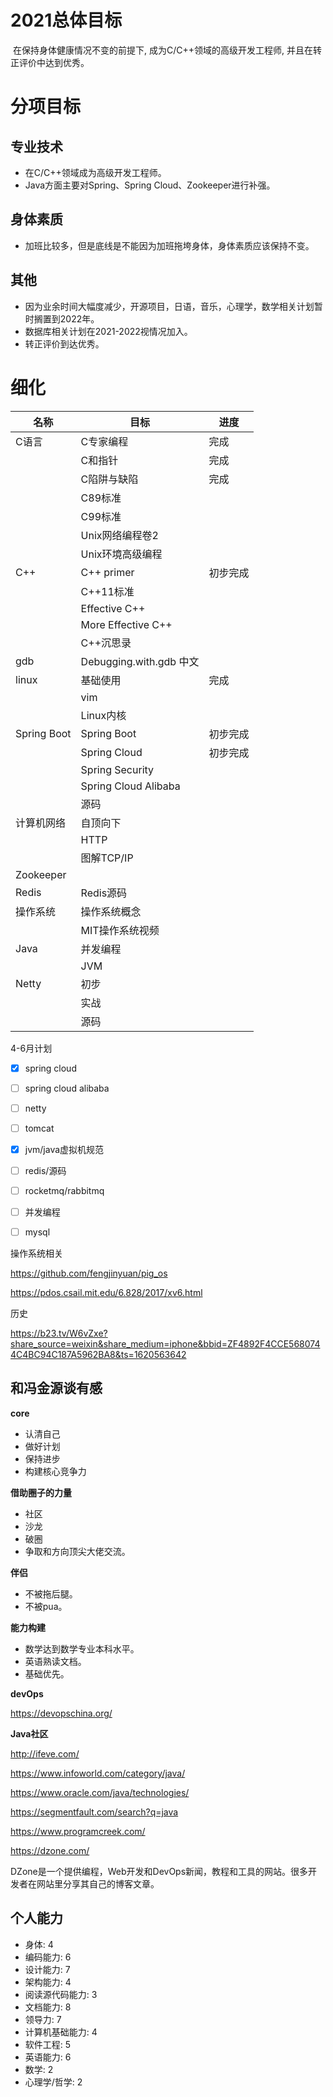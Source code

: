 # 2021总体目标

​	在保持身体健康情况不变的前提下, 成为C/C++领域的高级开发工程师, 并且在转正评价中达到优秀。

# 分项目标

## 专业技术

* 在C/C++领域成为高级开发工程师。
* Java方面主要对Spring、Spring Cloud、Zookeeper进行补强。

## 身体素质

* 加班比较多，但是底线是不能因为加班拖垮身体，身体素质应该保持不变。

## 其他

* 因为业余时间大幅度减少，开源项目，日语，音乐，心理学，数学相关计划暂时搁置到2022年。
* 数据库相关计划在2021-2022视情况加入。
* 转正评价到达优秀。

# 细化

| 名称        | 目标                    | 进度     |
| ----------- | ----------------------- | -------- |
| C语言       | C专家编程               | 完成     |
|             | C和指针                 | 完成     |
|             | C陷阱与缺陷             | 完成     |
|             | C89标准                 |          |
|             | C99标准                 |          |
|             | Unix网络编程卷2         |          |
|             | Unix环境高级编程        |          |
| C++         | C++ primer              | 初步完成 |
|             | C++11标准               |          |
|             | Effective C++           |          |
|             | More Effective C++      |          |
|             | C++沉思录               |          |
| gdb         | Debugging.with.gdb 中文 |          |
| linux       | 基础使用                | 完成     |
|             | vim                     |          |
|             | Linux内核               |          |
| Spring Boot | Spring Boot             | 初步完成 |
|             | Spring Cloud            | 初步完成 |
|             | Spring Security         |          |
|             | Spring Cloud Alibaba    |          |
|             | 源码                    |          |
| 计算机网络  | 自顶向下                |          |
|             | HTTP                    |          |
|             | 图解TCP/IP              |          |
| Zookeeper   |                         |          |
| Redis       | Redis源码               |          |
| 操作系统    | 操作系统概念            |          |
|             | MIT操作系统视频         |          |
| Java        | 并发编程                |          |
|             | JVM                     |          |
| Netty       | 初步                    |          |
|             | 实战                    |          |
|             | 源码                    |          |

4-6月计划

- [x] spring cloud
- [ ] spring cloud alibaba
- [ ] netty
- [ ] tomcat
- [x] jvm/java虚拟机规范
- [ ] redis/源码
- [ ] rocketmq/rabbitmq
- [ ] 并发编程
- [ ] mysql



操作系统相关

https://github.com/fengjinyuan/pig_os

https://pdos.csail.mit.edu/6.828/2017/xv6.html

历史

https://b23.tv/W6vZxe?share_source=weixin&share_medium=iphone&bbid=ZF4892F4CCE5680744C4BC94C187A5962BA8&ts=1620563642

## **和冯金源谈有感**

**core**

* 认清自己
* 做好计划
* 保持进步
* 构建核心竞争力

**借助圈子的力量**

* 社区
* 沙龙
* 破圈
* 争取和方向顶尖大佬交流。

**伴侣**

* 不被拖后腿。
* 不被pua。

**能力构建**

* 数学达到数学专业本科水平。
* 英语熟读文档。
* 基础优先。

**devOps**

https://devopschina.org/

**Java社区**

http://ifeve.com/

https://www.infoworld.com/category/java/

https://www.oracle.com/java/technologies/

https://segmentfault.com/search?q=java

https://www.programcreek.com/



https://dzone.com/

​	DZone是一个提供编程，Web开发和DevOps新闻，教程和工具的网站。很多开发者在网站里分享其自己的博客文章。

## 个人能力

* 身体: 4
* 编码能力: 6
* 设计能力: 7
* 架构能力: 4
*  阅读源代码能力: 3
*  文档能力: 8
*  领导力: 7
* 计算机基础能力: 4
* 软件工程: 5
*  英语能力: 6
* 数学: 2
* 心理学/哲学: 2


